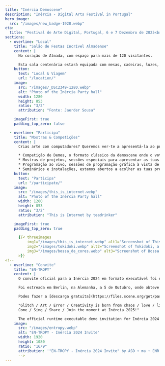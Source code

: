 ```yaml
---
title: "Inércia Demoscene"
description: "Inércia - Digital Arts Festival in Portugal"
hero_image:
  src: "/images/new_badge-1920.webp"
cta:
  title: "Festival de Arte Digital, Portugal, 6 e 7 Dezembro de 2025<br />Mostra-nos o que tens feito!"
sections:
  - overline: "Local"
    title: "Salão de Festas Incrível Almadense"
    content: |
      No coração de Almada, com espaço para mais de 120 visitantes.

      Esta sala centenária estará equipada com mesas, cadeiras, luzes, projeção full HD e sistema de som adequado para mostrar ao mundo os teus trabalhos de arte digital.
    button:
      text: "Local & Viagem"
      url: "/location/"
    image:
      src: "/images/_DSC2349-1280.webp"
      alt: "Photo of the Inércia Party hall"
      width: 1280
      height: 853
      ratio: "3/2"
      attribution: "Fonte: Jaerder Sousa"

    imageFirst: true
    padding_top_zero: false

  - overline: "Participa"
    title: "Mostras & Competições"
    content: |
      Crias arte com computadores? Queremos ver-te a apresentá-la ao público na Inércia! Temos vários modos de participação:

      * Competição de Demos, o formato clássico da demoscene onde o voto do público determina o vencedor.
      * Mostras de projetos, sessões especiais para apresentar as tuas obras digitais originais sem escrutínio de votação do público.
      * Programação ao vivo, sessões de programação gráfica à vista de todos.
      * Seminários e instalações, estamos abertos a acolher as tuas propostas.
    button:
      text: "Participa"
      url: "/participate/"
    image:
      src: "/images/this_is_internet.webp"
      alt: "Photo of the Inércia Party hall"
      width: 1280
      height: 853
      ratio: "3/2"
      attribution: "This is Internet by teadrinker"

    imageFirst: true
    padding_top_zero: true

      {{< threeimages
          img1="/images/this_is_internet.webp" alt1="Screenshot of This Is Internet, a demo by teadrinker" caption1="'This Is Internet' by teadrinker (2023)"
          img2="/images/tokidoki.webp" alt2="Screenshot of Tokidoki, a demo by Gaia Space Agency" caption2="'Tokidoki' by Gaia Space Agency (2022)"
          img3="/images/bossa_de_cores.webp" alt3="Screenshot of Bossa de Cores, a demo by 5711 & Accession & Farbrausch" caption3="'Bossa de Cores' by 5711 & Accession & Farbrausch (2020)"
      >}}
<!--
  - overline: "Convite"
    title: "EN-TROPY"
    content: |
      O convite oficial para a Inércia 2024 em formato executável foi desenvolvido em colaboração entre os Andromeda Software Development, minimalartifact e Enough Records.

      Foi estreada em Berlin, na Alemanha, a 5 de Outubro, onde obteve o segundo lugar na competição de demos da Deadline 2024.

      Podes fazer a [descarga gratuita](https://files.scene.org/get/parties/2024/deadline24/pc_demo/asd-ma-er-entropy.zip) através da página da scene.org e executar no teu próprio computador, se tiveres sistema operativo Windows e uma placa gráfica moderna.

      "Glitch / Art / Error / Creativity is born from chaos / love / life.
      Come / Sing / Share / Join the moment at Inércia 2025!"

      The official runtime executable demo invitation for Inércia 2024 was developed in collaboration between Andromeda Software Development, minimalartifact and Enough Records.
    image:
      src: "/images/entropy.webp"
      alt: "EN-TROPY - Inércia 2024 Invite"
      width: 1920
      height: 1080
      ratio: "16/9"
      attribution: '"EN-TROPY - Inércia 2024 Invite" by ASD + ma + ENR'
      -->
---
```

